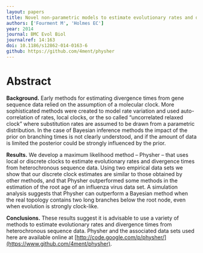```yaml
---
layout: papers
title: Novel non-parametric models to estimate evolutionary rates and divergence times from heterochronous sequence data
authors: ['Fourment M', 'Holmes EC']
year: 2014
journal: BMC Evol Biol
journalref: 14:163
doi: 10.1186/s12862-014-0163-6
github: https://github.com/4ment/physher
---
```


# Abstract

**Background.** Early methods for estimating divergence times from gene sequence data relied on the assumption of a molecular clock. More sophisticated methods were created to model rate variation and used auto-correlation of rates, local clocks, or the so called “uncorrelated relaxed clock” where substitution rates are assumed to be drawn from a parametric distribution. In the case of Bayesian inference methods the impact of the prior on branching times is not clearly understood, and if the amount of data is limited the posterior could be strongly influenced by the prior.

**Results.** We develop a maximum likelihood method – Physher – that uses local or discrete clocks to estimate evolutionary rates and divergence times from heterochronous sequence data. Using two empirical data sets we show that our discrete clock estimates are similar to those obtained by other methods, and that Physher outperformed some methods in the estimation of the root age of an influenza virus data set. A simulation analysis suggests that Physher can outperform a Bayesian method when the real topology contains two long branches below the root node, even when evolution is strongly clock-like.

**Conclusions.** These results suggest it is advisable to use a variety of methods to estimate evolutionary rates and divergence times from heterochronous sequence data. Physher and the associated data sets used here are available online at [http://code.google.com/p/physher/](https://www.github.com/4ment/physher).